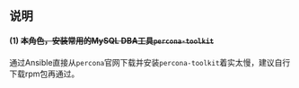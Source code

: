 ## 说明

#### (1) ~~本角色，安装常用的MySQL DBA工具`percona-toolkit`~~

通过Ansible直接从`percona`官网下载并安装`percona-toolkit`着实太慢，建议自行下载rpm包再通过。